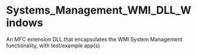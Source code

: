 # Systems_Management_WMI_DLL_Windows
An MFC extension DLL that encapsulates the WMI System Management functionality, with test/example app(s)

